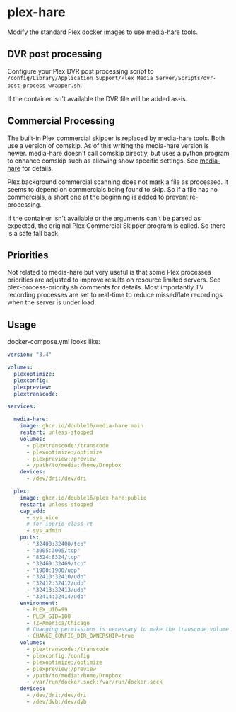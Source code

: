 # plex-hare
Modify the standard Plex docker images to use [media-hare](https://github.com/double16/plex-hare) tools.

## DVR post processing

Configure your Plex DVR post processing script to `/config/Library/Application Support/Plex Media Server/Scripts/dvr-post-process-wrapper.sh`.

If the container isn't available the DVR file will be added as-is.

## Commercial Processing

The built-in Plex commercial skipper is replaced by media-hare tools. Both use a version of comskip. As of this
writing the media-hare version is newer. media-hare doesn't call comskip directly, but uses a python program to
enhance comskip such as allowing show specific settings. See [media-hare](https://github.com/double16/plex-hare) for
details.

Plex background commercial scanning does not mark a file as processed. It seems to depend on commercials being found
to skip. So if a file has no commercials, a short one at the beginning is added to prevent re-processing.

If the container isn't available or the arguments can't be parsed as expected, the original Plex Commercial Skipper
program is called. So there is a safe fall back.

## Priorities

Not related to media-hare but very useful is that some Plex processes priorities are adjusted to improve results on
resource limited servers. See plex-process-priority.sh comments for details. Most importantly TV recording processes
are set to real-time to reduce missed/late recordings when the server is under load.

## Usage

docker-compose.yml looks like:

```yaml
version: "3.4"

volumes:
  plexoptimize:
  plexconfig:
  plexpreview:
  plextranscode:

services:

  media-hare:
    image: ghcr.io/double16/media-hare:main
    restart: unless-stopped
    volumes:
      - plextranscode:/transcode
      - plexoptimize:/optimize
      - plexpreview:/preview
      - /path/to/media:/home/Dropbox
    devices:
      - /dev/dri:/dev/dri

  plex:
    image: ghcr.io/double16/plex-hare:public
    restart: unless-stopped
    cap_add:
      - sys_nice
      # for ioprio_class_rt
      - sys_admin
    ports:
      - "32400:32400/tcp"
      - "3005:3005/tcp"
      - "8324:8324/tcp"
      - "32469:32469/tcp"
      - "1900:1900/udp"
      - "32410:32410/udp"
      - "32412:32412/udp"
      - "32413:32413/udp"
      - "32414:32414/udp"
    environment:
      - PLEX_UID=99
      - PLEX_GID=100
      - TZ=America/Chicago
      # Changing permissions is necessary to make the transcode volume correct
      - CHANGE_CONFIG_DIR_OWNERSHIP=true
    volumes:
      - plextranscode:/transcode
      - plexconfig:/config
      - plexoptimize:/optimize
      - plexpreview:/preview
      - /path/to/media:/home/Dropbox
      - /var/run/docker.sock:/var/run/docker.sock
    devices:
      - /dev/dri:/dev/dri
      - /dev/dvb:/dev/dvb
```
